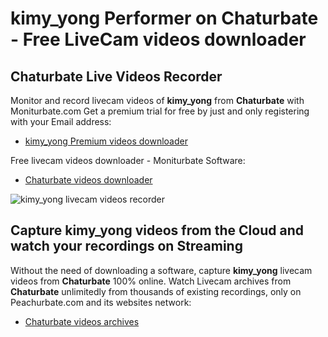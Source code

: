 # kimy_yong Performer on Chaturbate - Free LiveCam videos downloader

## Chaturbate Live Videos Recorder

Monitor and record livecam videos of **kimy_yong** from **Chaturbate** with Moniturbate.com
Get a premium trial for free by just and only registering with your Email address:
* [kimy_yong Premium videos downloader](https://moniturbate.com/request-demo-licence-key.html)

Free livecam videos downloader - Moniturbate Software:
* [Chaturbate videos downloader](https://moniturbate.com/moniturbate-download-software.html)

![kimy_yong livecam videos recorder](https://peachurnet.com/templates/moniturbate-software.png)


## Capture kimy_yong videos from the Cloud and watch your recordings on Streaming

Without the need of downloading a software, capture **kimy_yong** livecam videos from **Chaturbate** 100% online.
Watch Livecam archives from **Chaturbate** unlimitedly from thousands of existing recordings, only on Peachurbate.com and its websites network:
* [Chaturbate videos archives](https://peachurnet.com/)